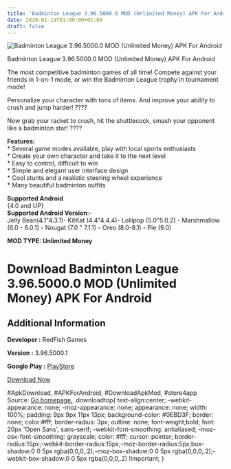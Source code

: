 ```yaml
---
title: 'Badminton League 3.96.5000.0 MOD (Unlimited Money) APK For Android'
date: 2020-01-19T01:00:00+01:00
draft: false
---
```


![Badminton League 3.96.5000.0 MOD (Unlimited Money) APK For Android](https://i0.wp.com/apkhome.net/wp-content/uploads/2020/01/Badminton-League-3.96.5000.0-MOD-Unlimited-Money.png "Badminton League 3.96.5000.0 MOD (Unlimited Money) APK For Android")

  

Badminton League 3.96.5000.0 MOD (Unlimited Money) APK For Android

The most competitive badminton games of all time! Compete against your friends in 1-on-1 mode, or win the Badminton League trophy in tournament mode!

Personalize your character with tons of items. And improve your ability to crush and jump harder! ????

Now grab your racket to crush, hit the shuttlecock, smash your opponent like a badminton star! ????

**Features:**  
\* Several game modes available, play with local sports enthusiasts  
\* Create your own character and take it to the next level  
\* Easy to control, difficult to win  
\* Simple and elegant user interface design  
\* Cool stunts and a realistic steering wheel experience  
\* Many beautiful badminton outfits

**Supported Android**  
{4.0 and UP}  
**Supported Android Version**:-  
Jelly Bean(4.1"4.3.1)- KitKat (4.4"4.4.4)- Lollipop (5.0"5.0.2) - Marshmallow (6.0 - 6.0.1) - Nougat (7.0 " 7.1.1) - Oreo (8.0-8.1) - Pie (9.0)

**MOD TYPE: Unlimited Money**

Download Badminton League 3.96.5000.0 MOD (Unlimited Money) APK For Android
===========================================================================

Additional Information
----------------------

**Developer :** RedFish Games

**Version :** 3.96.5000.1

**Google Play :** [PlayStore](https://play.google.com/store/apps/details?id=badminton.king.sportsgame.smash)

  

[Download Now](https://store4app.co/post/badminton-league-3-96-5000-0-mod-unlimited-money-apk-for-android_1579370405)

  
#ApkDownload, #APKForAndroid, #DownloadApkMod, #store4app  
Source: [Go homepage.](https://store4app.co/post/badminton-league-3-96-5000-0-mod-unlimited-money-apk-for-android_1579370405) .downloadtop{ text-align:center; -webkit-appearance: none; -moz-appearance: none; appearance: none; width: 100%; padding: 9px 9px 11px 13px; background-color: #0EBD3F; border: none; color:#fff; border-radius: 3px; outline: none; font-weight;bold; font: 20px 'Open Sans', sans-serif; -webkit-font-smoothing: antialiased; -moz-osx-font-smoothing: grayscale; color: #fff; cursor: pointer; border-radius:15px;-webkit-border-radius:15px;-moz-border-radius:5px;box-shadow:0 0 5px rgba(0,0,0,.2);-moz-box-shadow:0 0 5px rgba(0,0,0,.2);-webkit-box-shadow:0 0 5px rgba(0,0,0,.2) !important; }